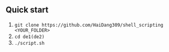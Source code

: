 ## Quick start

1. `git clone https://github.com/HaiDang309/shell_scripting <YOUR_FOLDER>`
2. `cd de1(de2)`
3. `./script.sh`
